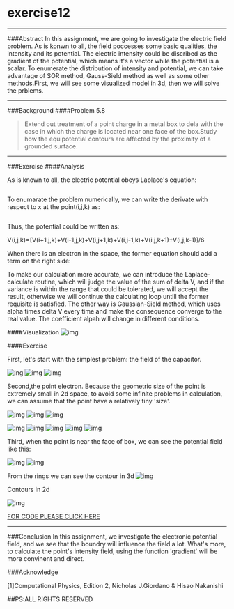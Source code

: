 # exercise12
***
###Abstract
In this assignment, we are going to investigate the electric field problem. As is konwn to all, the field poccesses some basic qualities, the intensity and its potential. The electric intensity could be discribed as the gradient of the potential, which means it's a vector while the potential is a scalar. To enumerate the distribution of intensity and potential, we can take advantage of SOR method, Gauss-Sield method as well as some other methods.First, we will see some visualized model in 3d, then we will solve the prblems.
***
###Background
 ####Problem 5.8 
 > Extend out treatment of a point charge in a metal box to dela with the case in which the charge is located near one face of the box.Study how the equipotential contours are affected by the proximity of a grounded surface.
 ***
 
###Exercise
####Analysis

As is known to all, the electric potential obeys Laplace's equation:

<img src="http://latex.codecogs.com/gif.latex?\frac{\partial^{2}V}{\partial(x)^{2}}+\frac{\partial^{2}V}{\partial(y)^{2}}+\frac{\partial^{2}V}{\partial(z)^{2}}=0" alt="" title="" />

To enumarate the problem numerically, we can write the derivate with respect to x at the point(i,j,k) as:

<img src="http://latex.codecogs.com/gif.latex?\frac{\partial(V)}{\partial(x)}\approx\frac{V(i,j,k)-V(i-1,j,k)}{\Delta(x)}" alt="" title="" />

Thus, the potential could be written as:

V(i,j,k)=[V(i+1,j,k)+V(i-1,j,k)+V(i,j+1,k)+V(i,j-1,k)+V(i,j,k+1)+V(i,j,k-1)]/6

When there is an electron in the space, the former equation should add a term on the right side:<img src="http://latex.codecogs.com/gif.latex?\frac{\rho\Delata(x)^2}{6}" alt="" title="" />

To make our calculation more accurate, we can introduce the Laplace-calculate routine, which will judge the value of the sum of delta V, and if the variance is within the range that could be tolerated, we will accept the result, otherwise we will continue the calculating loop untill the former requisite is satisfied. The other way is Gaussian-Sield method, which uses alpha times delta V every time and make the consequence converge to the real value. The coefficient alpah will change in different conditions.

####Visualization
![img](https://github.com/LuxAsteria/test3/blob/master/screenshot_20161211_195118.png)


####Exercise

First, let's start with the simplest problem: the field of the capacitor.

![ing](https://github.com/LuxAsteria/test3/blob/master/capacity%20e.png)
![img](https://github.com/LuxAsteria/test3/blob/master/capacity%20v.png)
![img](https://github.com/LuxAsteria/test3/blob/master/capacity.png)

Second,the point electron.
Because the geometric size of the point is extremely small in 2d space, to avoid some infinite problems in calculation, we can assume that the point have a relatively tiny 'size'.

![img](https://github.com/LuxAsteria/test3/blob/master/2%20same%20point.png)
![img](https://github.com/LuxAsteria/test3/blob/master/3point%20e.png)
![img](https://github.com/LuxAsteria/test3/blob/master/point%20equal.png)


![img](https://github.com/LuxAsteria/test3/blob/master/point%202.png)
![img](https://github.com/LuxAsteria/test3/blob/master/point%20notequal.png)
![img](https://github.com/LuxAsteria/test3/blob/master/point3d%20equal.png)
![img](https://github.com/LuxAsteria/test3/blob/master/屏幕快照%202016-12-10%20下午4.02.20.png)
![img](https://github.com/LuxAsteria/test3/blob/master/屏幕快照%202016-12-11%20下午7.39.51.png)

 Third, when the point is near the face of box, we can see the potential field like this:
 
 ![img](https://github.com/LuxAsteria/test3/blob/master/屏幕快照%202016-12-11%20下午6.00.33.png)
 ![img](https://github.com/LuxAsteria/test3/blob/master/屏幕快照%202016-12-11%20下午7.16.07.png)
 
 From the rings we can see the contour in 3d
 ![img](https://github.com/LuxAsteria/test3/blob/master/屏幕快照%202016-12-11%20下午7.17.30.png)
 
 Contours in 2d

 ![img](https://github.com/LuxAsteria/test3/blob/master/屏幕快照%202016-12-11%20下午7.18.12.png)
 
 [FOR CODE PLEASE CLICK HERE](https://github.com/LuxAsteria/exercise12/blob/master/CODE)
 
 ***
 ###Conclusion
 In this assignment, we investigate the electronic potential field, and we see that the boundry will influence the field a lot. What's more, to calculate the point's intensity field, using the function 'gradient' will be more convinent and direct.
 
 ###Acknowledge
 
 [1]Computational Physics, Edition 2, Nicholas J.Giordano & Hisao Nakanishi
 
 
 ##PS:ALL RIGHTS RESERVED
 
 
